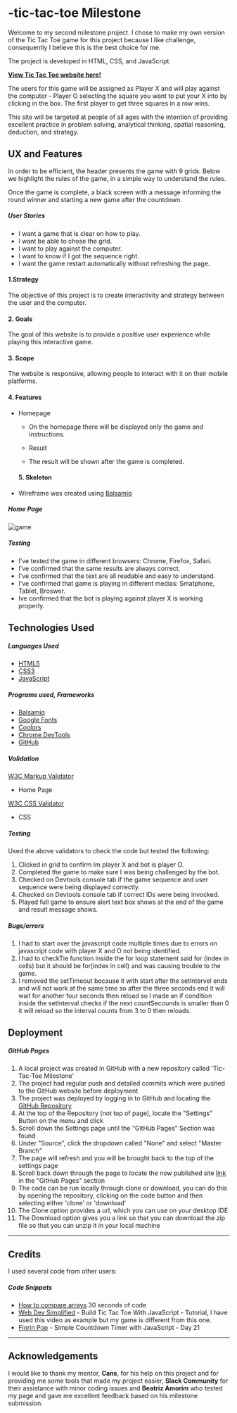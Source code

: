 # -tic-tac-toe Milestone

Welcome to my second milestone project. I chose to make my own version of the Tic Tac Toe game for this project because I like challenge, consequently I believe this is the best choice for me.

The project is developed in HTML, CSS, and JavaScript.

[**View Tic Tac Toe website here!**](https://artneto.github.io/-tic-tac-toe/)

The users  for this game will be assigned as Player X and will play against the computer - Player O selecting the square you want to put your X into by clicking in the box. The first player to get three squares in a row wins.

This site will be targeted at people of all ages with the intention of providing excellent practice in problem solving, analytical thinking, spatial reasoning, deduction, and strategy.

## UX and Features


In order to be efficient, the header presents the game with 9 grids.
Below we highlight the rules of the game, in a simple way to understand the rules.

Once the game is complete, a black screen with a message informing the round winner and starting a new game after the countdown. 

##### User Stories
* I want a game that is clear on how to play.
* I want be able to chose the grid.
* I want to play against the computer. 
* I want to know if I got the sequence right.
* I want the game restart automatically without refreshing the page. 

#### 1.Strategy
The objective of this project is to create interactivity and strategy between the user and the computer.

#### 2. Goals
The goal of this website is to provide a positive user experience while playing this interactive game.

#### 3. Scope
The website is responsive, allowing people to interact with it on their mobile platforms.


#### 4. Features

* Homepage
    * On the homepage there will be displayed only the game and instructions.

    * Result
    * The result will be shown after the game is completed.


    #### 5. Skeleton

* Wireframe was created using [Balsamiq](https://balsamiq.com/)


##### Home Page

![game](/assets/images/game.png)


##### Testing 


* I've tested the game in different browsers: Chrome, Firefox, Safari. 
* I've confirmed that the same results are always correct. 
* I've confirmed that the text are all readable and easy to understand. 
* I've confirmed that game is playing in different medias: Smatphone, Tablet, Broswer. 
* Ive confirmed that the bot is playing against player X is working properly. 

## Technologies Used


##### Languages Used

* [HTML5](https://html.com/html5/)
* [CSS3](https://css-tricks.com/)
* [JavaScript](https://en.wikipedia.org/wiki/JavaScript)


##### Programs used, Frameworks
* [Balsamiq](https://balsamiq.com/)
* [Google Fonts](https://fonts.google.com/)
* [Coolors](https://coolors.co/ebf5df-bad4aa-d4d4aa-edb458-e8871e)
* [Chrome DevTools](https://developers.google.com/web/tools/chrome-devtools)
* [GitHub](https://github.com/)

##### Validation

[W3C Markup Validator](https://validator.w3.org/)
* Home Page

[W3C CSS Validator](https://jigsaw.w3.org/css-validator/)
* CSS 

##### Testing

Used the above validators to check the code but tested the following:
1. Clicked in grid to confirm Im player X and bot is player O.
2. Completed the game to make sure I was being challenged by the bot. 
3. Checked on Devtools console tab if the game sequence and user sequence were being displayed correctly.
4. Checked on Devtools console tab if correct IDs were being invocked.
5. Played full game to ensure alert text box shows at the end of the game and result message shows.



##### Bugs/errors
1. I had to start over the javascript code multiple times due to errors on javascript code with player X and O not being identified. 
2. I  had to checkTie function inside the for loop statement said for (index in cells) but it should be for(index in cell) and was causing trouble to the game.
3. I removed the setTimeout because it with start after the setIntervel ends and will not work at the same time so after the three seconds end it will wait for another four seconds 
then reload so I made an if condition inside the setInterval checks if the next countSecounds is smaller than 0 it will reload so the interval counts from 3 to 0 then reloads.


## Deployment

##### GitHub Pages

1. A local project was created in GitHub with a new repository called 'Tic-Tac-Toe Milestone'
2. The project had regular push and detailed commits which were pushed to the GitHub website before deployment
3. The project was deployed by logging in to GitHub and locating the [GitHub Repository](https://artneto.github.io/-tic-tac-toe-Milestone/)
4. At the top of the Repository (not top of page), locate the "Settings" Button on the menu and click
5. Scroll down the Settings page until the "GitHub Pages" Section was found
6. Under "Source", click the dropdown called "None" and select "Master Branch"
7. The page will refresh and you will be brought back to the top of the settings page
8. Scroll back down through the page to locate the now published site [link](https://artneto.github.io/-tic-tac-toe-Milestone/) in the "GitHub Pages" section
9. The code can be run locally through clone or download, you can do this by opening the repository, clicking on the code button and then selecting either 'clone' or 'download'
10. The Clone option provides a url, which you can use on your desktop IDE
11. The Download option gives you a link so that you can download the zip file so that you can unzip it in your local machine
---

## Credits

I used several code from other users:

##### Code Snippets

* [How to compare arrays](https://www.30secondsofcode.org/articles/s/javascript-array-comparison) 30 seconds of code
* [Web Dev Simplified](https://www.youtube.com/watch?v=Y-GkMjUZsmM&t=69s) - Build Tic Tac Toe With JavaScript - Tutorial, I have used this video as example but my game is different from this one. 
* [Florin Pop](https://www.youtube.com/watch?v=x7WJEmxNlEs) - Simple Countdown Timer with JavaScript - Day 21
---

## Acknowledgements
I would like to thank my mentor, **Cans**, for his help on this project and for providing me some tools that made my project easier,
**Slack Community** for their assistance with minor coding issues and **Beatriz Amorim** who tested my page and gave me excellent feedback based on his milestone submission.

